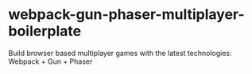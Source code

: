 # webpack-gun-phaser-multiplayer-boilerplate
Build browser based multiplayer games with the latest technologies: Webpack + Gun + Phaser
